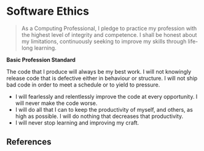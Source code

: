 
# Software Ethics

> As a Computing Professional, I pledge to practice my profession with the highest level of integrity and competence.
> I shall be honest about my limitations, continuously seeking to improve my skills through life-long learning.

 **Basic Profession Standard**
 
 The code that I produce will always be my best work. I will not knowingly release code that is defective either in behaviour or structure. I will not ship bad code in order to meet a schedule or to yield to pressure. 
 - I will fearlessly and relentlessly improve the code at every opportunity. I will never make the code worse.
 - I will do all that I can to keep the productivity of myself, and others, as high as possible. I will do nothing that decreases that productivity.
 - I will never stop learning and improving my craft.

## References 


<!--stackedit_data:
eyJoaXN0b3J5IjpbLTEwMzQxMDc0NjYsLTIwNDU1NTM4OThdfQ
==
-->
